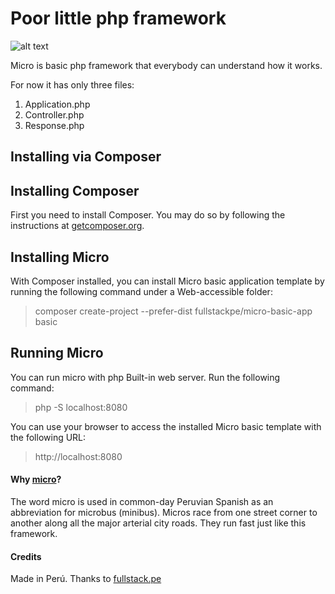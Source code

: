 # Poor little php framework

![alt text](https://raw.githubusercontent.com/marcomilon/micro-basic-app/master/img/micro.jpg)

Micro is basic php framework that everybody can understand how it works.

For now it has only three files:

1. Application.php
2. Controller.php
3. Response.php

## Installing via Composer 

## Installing Composer

First you need to install Composer. You may do so by following the instructions at [getcomposer.org](https://getcomposer.org/download/).

## Installing Micro

With Composer installed, you can install Micro basic application template by running the following command under a Web-accessible folder:

> composer create-project --prefer-dist fullstackpe/micro-basic-app basic

## Running Micro

You can run micro with php Built-in web server. Run the following command:

> php -S localhost:8080

You can use your browser to access the installed Micro basic template with the following URL:

> http://localhost:8080

#### Why [micro](https://en.wikipedia.org/wiki/Transport_in_Lima)?

The word micro is used in common-day Peruvian Spanish as an abbreviation for microbus (minibus). 
Micros race from one street corner to another along all the major arterial city roads. They run fast just like this framework.

#### Credits

Made in Perú. Thanks to [fullstack.pe](https://www.fullstack.pe/)


